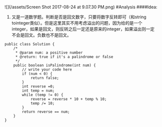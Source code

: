 ![](/assets/Screen Shot 2017-08-24 at 9.07.30 PM.png)
#Analysis
####Idea:
1. 又是一道数学题。判断是否是回文数字，只要将数字反转即可（和string tointeger类似）。但是这里其实不用考虑溢出的问题，因为给的是一个integer，如果是回文，则反转之后一定还是原来的integer，如果溢出则一定不会是回文。负数也不是回文。


```
public class Solution {
    /*
     * @param num: a positive number
     * @return: true if it's a palindrome or false
     */
    public boolean isPalindrome(int num) {
        // write your code here
        if (num < 0) {
            return false;
        } 
        int reverse =0;
        int temp = num;
        while (temp != 0) {
            reverse = reverse * 10 + temp % 10;
            temp /= 10;
        }
        return reverse == num;
    }
}
```

